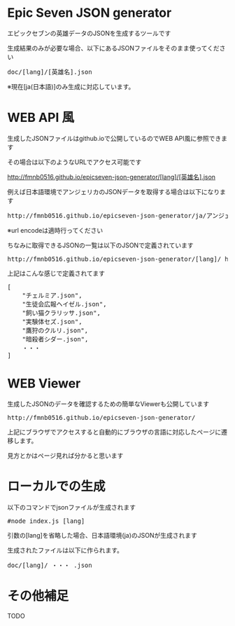 # Epic Seven JSON generator

エピックセブンの英雄データのJSONを生成するツールです

生成結果のみが必要な場合、以下にあるJSONファイルをそのまま使ってください

<pre>
doc/[lang]/[英雄名].json
</pre>

※現在[ja(日本語)]のみ生成に対応しています。

# WEB API 風

生成したJSONファイルはgithub.ioで公開しているのでWEB API風に参照できます

その場合は以下のようなURLでアクセス可能です

http://fmnb0516.github.io/epicseven-json-generator/[lang]/[英雄名].json

例えば日本語環境でアンジェリカのJSONデータを取得する場合は以下になります

<pre>
http://fmnb0516.github.io/epicseven-json-generator/ja/アンジェリカ.json
</pre>
※url encodeは適時行ってください

ちなみに取得できるJSONの一覧は以下のJSONで定義されています

<pre>
http://fmnb0516.github.io/epicseven-json-generator/[lang]/_heros.json
</pre>

上記はこんな感じで定義されてます

<pre>
[
	"チェルミア.json",
	"生徒会広報ヘイゼル.json",
	"飼い猫クラリッサ.json",
	"実験体セズ.json",
	"鷹狩のクルリ.json",
	"暗殺者シダー.json",
    ・・・
]
</pre>

# WEB Viewer

生成したJSONのデータを確認するための簡単なViewerも公開しています

<pre>
http://fmnb0516.github.io/epicseven-json-generator/
</pre>

上記にブラウザでアクセスすると自動的にブラウザの言語に対応したページに遷移します。

見方とかはページ見れば分かると思います

# ローカルでの生成

以下のコマンドでjsonファイルが生成されます

<pre>
#node index.js [lang]
</pre>

引数の[lang]を省略した場合、日本語環境(ja)のJSONが生成されます

生成されたファイルは以下に作られます。

<pre>
doc/[lang]/ ・・・ .json
</pre>

# その他補足

TODO